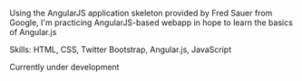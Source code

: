 Using the AngularJS application skeleton provided by Fred Sauer from Google, I'm practicing AngularJS-based webapp in hope to learn the basics of Angular.js

Skills:
HTML, CSS, Twitter Bootstrap, Angular.js, JavaScript

Currently under development
